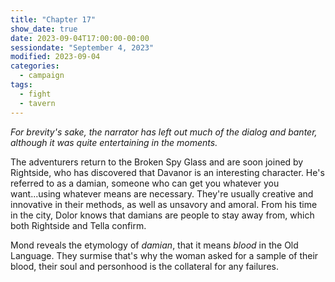 ```yaml
---
title: "Chapter 17"
show_date: true
date: 2023-09-04T17:00:00-00:00
sessiondate: "September 4, 2023"
modified: 2023-09-04
categories:
  - campaign
tags:
  - fight
  - tavern
---
```


_For brevity's sake, the narrator has left out much of the dialog and banter, although it was
quite entertaining in the moments._

The adventurers return to the Broken Spy Glass and are soon joined by Rightside,
who has discovered that Davanor is an interesting character. He's referred to as
a damian, someone who can get you whatever you want...using whatever means are
necessary. They're usually creative and innovative in their methods, as well
as unsavory and amoral. From his time in the city, Dolor knows that damians are
people to stay away from, which both Rightside and Tella confirm.

Mond reveals the etymology of _damian_, that it means _blood_ in the Old Language.
They surmise that's why the woman asked for a sample of their blood, their soul
and personhood is the collateral for any failures.






<!-- em dash: — | kebyoard shortcut = Option + Shift + Dash (-) -->
